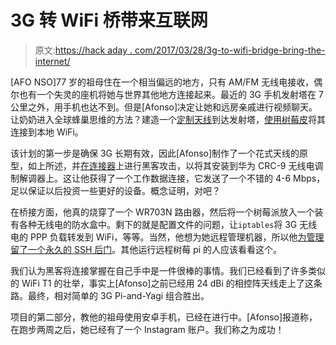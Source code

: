 # 3G 转 WiFi 桥带来互联网

> 原文:[https://hack aday . com/2017/03/28/3g-to-wifi-bridge-bring-the-internet/](https://hackaday.com/2017/03/28/3g-to-wifi-bridge-brings-the-internet/)

[AFO NSO]77 岁的祖母住在一个相当偏远的地方，只有 AM/FM 无线电接收，偶尔也有一个失灵的座机将她与世界其他地方连接起来。最近的 3G 手机发射塔在 7 公里之外，用手机也达不到。但是[Afonso]决定让她和远房亲戚进行视频聊天。让奶奶进入全球蜂巢思维的方法？建造一个[定制天线](http://home.oraculo.pt/2017/03/21/diy-2100mhz-3g-yagi-antenna/#more-231)到达发射塔，[使用树莓皮](http://home.oraculo.pt/2017/03/21/3g-wifi-raspberry-pi-gateway/)将其连接到本地 WiFi。

该计划的第一步是确保 3G 长期有效，因此[Afonso]制作了一个花式天线的原型，如上所述，并[在连接器](http://home.oraculo.pt/2017/03/21/thoughts-huawei-crc-9-antenna-connector/)上进行黑客攻击，以将其安装到华为 CRC-9 无线电调制解调器上。这让他获得了一个工作数据连接，它发送了一个不错的 4-6 Mbps，足以保证以后投资一些更好的设备。概念证明，对吧？

在桥接方面，他真的烧穿了一个 WR703N 路由器，然后将一个树莓派放入一个装有各种无线电的防水盒中。剩下的就是配置文件的问题，让`iptables`将 3G 无线电的 PPP 负载转发到 WiFi，等等。当然，他想为她远程管理机器，所以他[为管理留了一个永久的 SSH 后门](http://home.oraculo.pt/2017/03/21/reverse-ssh-tunnel/)。其他运行远程树莓 pi 的人应该看看这个。

我们认为黑客将连接掌握在自己手中是一件很棒的事情。我们已经看到了许多类似的 WiFi T1 的壮举，事实上[Afonso]之前已经用 24 dBi 的相控阵天线走上了这条路。最终，相对简单的 3G Pi-and-Yagi 组合胜出。

项目的第二部分，教他的祖母使用安卓手机，已经在进行中。[Afonso]报道称，在跑步两周之后，她已经有了一个 Instagram 账户。我们称之为成功！